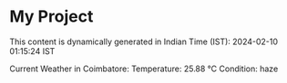 # My Project

This content is dynamically generated in Indian Time (IST): 2024-02-10 01:15:24 IST


Current Weather in Coimbatore:
Temperature: 25.88 °C
Condition: haze
